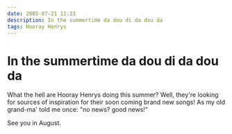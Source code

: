 ```yaml
---
date: 2005-07-21 11:33
description: In the summertime da dou di da dou da
tags: Hooray Henrys
---
```


# In the summertime da dou di da dou da

What the hell are Hooray Henrys doing this summer? Well, they're looking for sources of inspiration for their soon coming brand new songs! As my old grand-ma' told me once: "no news? good news!"

See you in August.
